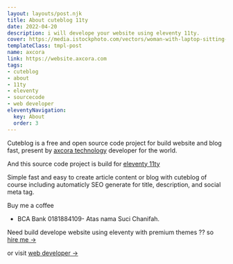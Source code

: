 ```yaml
---
layout: layouts/post.njk
title: About cuteblog 11ty
date: 2022-04-20
description: i will develope your website using eleventy 11ty.
cover: https://media.istockphoto.com/vectors/woman-with-laptop-sitting-in-nature-and-leaves-concept-illustration-vector-id1139913278?k=20&m=1139913278&s=612x612&w=0&h=Ue0Nh74fYCnNd5hfwBCLwJ2VeZqjXxnI5iEXqqTLXb8=
templateClass: tmpl-post
name: axcora
link: https://website.axcora.com
tags:
- cuteblog
- about
- 11ty
- eleventy
- sourcecode
- web developer
eleventyNavigation:
  key: About
  order: 3
---
```


Cuteblog is a free and open source code project for build website and blog fast, present by [axcora technology](https://website.axcora.com) developer for the world.

And this source code project is build for [eleventy 11ty](https://11ty.dev)

Simple fast and easy to create article content or blog with cuteblog of course including automaticly SEO generate for title, description, and social meta tag.

Buy me a coffee

- BCA Bank 0181884109- Atas nama Suci Chanifah.

Need build develope website using eleventy with premium themes ?? so [hire me →](https://www.fiverr.com/creativitas/design-your-modern-website-using-jekyll)

or visit [web developer →](https://eleventy.web.app)
